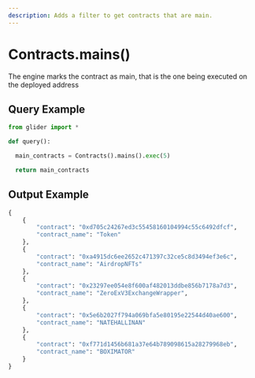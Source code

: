 ```yaml
---
description: Adds a filter to get contracts that are main.
---
```


# Contracts.mains()

The engine marks the contract as main, that is the one being executed on the deployed address

## Query Example

```python
from glider import *

def query():

  main_contracts = Contracts().mains().exec(5)

  return main_contracts
```

## Output Example

```python
{
    {
        "contract": "0xd705c24267ed3c55458160104994c55c6492dfcf",
        "contract_name": "Token"
    }, 
    {
        "contract": "0xa4915dc6ee2652c471397c32ce5c8d3494ef3e6c",
        "contract_name": "AirdropNFTs"
    },
    {
        "contract": "0x23297ee054e8f600af482013ddbe856b7178a7d3",
        "contract_name": "ZeroExV3ExchangeWrapper",
    },
    {
        "contract": "0x5e6b2027f794a069bfa5e80195e22544d40ae600",
        "contract_name": "NATEHALLINAN"
    },
    {
        "contract": "0xf771d1456b681a37e64b789098615a28279968eb",
        "contract_name": "BOXIMATOR"
    }
}
```
